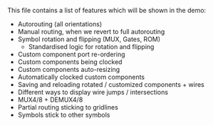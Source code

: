 This file contains a list of features which will be shown in the demo:
- Autorouting (all orientations)
- Manual routing, when we revert to full autorouting
- Symbol rotation and flipping (MUX, Gates, ROM)
  - Standardised logic for rotation and flipping
- Custom component port re-ordering
- Custom components being clocked
- Custom components auto-resizing
- Automatically clocked custom components
- Saving and reloading rotated / customized components + wires
- Different ways to display wire jumps / intersections
- MUX4/8 + DEMUX4/8
- Partial routing sticking to gridlines
- Symbols stick to other symbols

